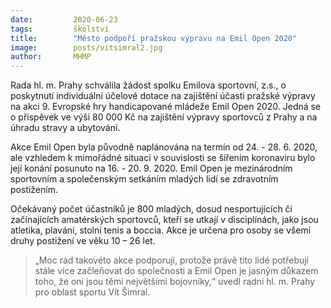 ```yaml
---
date:         2020-06-23
tags:         školství
title:        "Město podpoří pražskou výpravu na Emil Open 2020"
image: 	      posts/vitsimral2.jpg
author:       MHMP
---
```


Rada hl. m. Prahy schválila žádost spolku Emilova sportovní, z.s., o poskytnutí individuální účelové dotace na zajištění účasti pražské výpravy na akci 9. Evropské hry handicapované mládeže Emil Open 2020. Jedná se o příspěvek ve výši 80 000 Kč na zajištění výpravy sportovců z Prahy a na úhradu stravy a ubytování.

Akce Emil Open byla původně naplánována na termín od 24. - 28. 6. 2020, ale vzhledem k mimořádné situaci v souvislosti se šířením koronaviru bylo její konání posunuto na 16. - 20. 9. 2020. Emil Open je mezinárodním sportovním a společenským setkáním mladých lidí se zdravotním postižením.

Očekávaný počet účastníků je 800 mladých, dosud nesportujících či začínajících amatérských sportovců, kteří se utkají v disciplínách, jako jsou atletika, plavání, stolní tenis a boccia. Akce je určena pro osoby se všemi druhy postižení ve věku 10 – 26 let. 

> „Moc rád takovéto akce podporuji, protože právě tito lidé potřebují stále více začleňovat do společnosti a Emil Open je jasným důkazem toho, že oni jsou těmi největšími bojovníky,“ uvedl radní hl. m. Prahy pro oblast sportu Vít Šimral.
